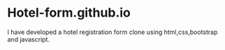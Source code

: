 # Hotel-form.github.io
I have developed a hotel registration form clone using html,css,bootstrap and javascript.
